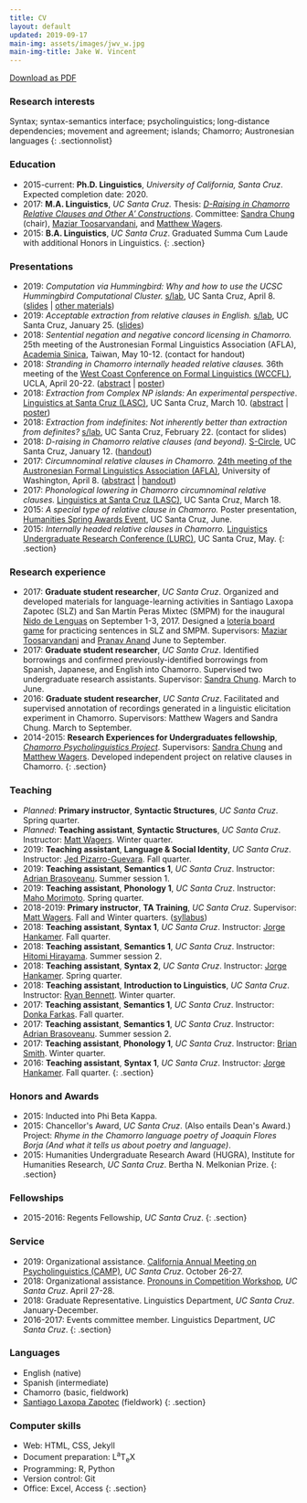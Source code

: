 ```yaml
---
title: CV
layout: default
updated: 2019-09-17
main-img: assets/images/jwv_w.jpg
main-img-title: Jake W. Vincent
---
```


<div class="buttonspace">
	<a href="assets/documents/jake_vincent_cv.pdf" class="download-pdf a-button">Download as PDF</a>
</div>

### Research interests
Syntax;	syntax-semantics interface; psycholinguistics; long-distance dependencies; movement and agreement; islands; Chamorro; Austronesian languages
{: .sectionnolist}

### Education
- 2015-current: **Ph.D. Linguistics**, *University of California, Santa Cruz*. Expected completion date: 2020.
- 2017: **M.A. Linguistics**, *UC Santa Cruz.* Thesis: [*D-Raising in Chamorro Relative Clauses and Other A&prime; Constructions*](https://escholarship.org/uc/item/0jq7096r). Committee: [Sandra Chung](http://people.ucsc.edu/~schung) (chair), [Maziar Toosarvandani](http://people.ucsc.edu/~mtoosarv), and [Matthew Wagers](http://people.ucsc.edu/~mwagers).
- 2015:  **B.A. Linguistics**, *UC Santa Cruz*. Graduated Summa Cum Laude with additional Honors in Linguistics.
{: .section}

### Presentations
- 2019: *Computation via Hummingbird: Why and how to use the UCSC Hummingbird Computational Cluster.* [s/lab](https://sites.google.com/a/ucsc.edu/s-lab/), UC Santa Cruz, April 8. ([slides](assets/documents/jwv_slab_hb.pdf) \| [other materials](hb.html))
- 2019: *Acceptable extraction from relative clauses in English.* [s/lab](https://sites.google.com/a/ucsc.edu/s-lab/), UC Santa Cruz, January 25. ([slides](assets/documents/jwv_rc_subext_slab.pdf))
- 2018: *Sentential negation and negative concord licensing in Chamorro.* 25th meeting of the Austronesian Formal Linguistics Association (AFLA), [Academia Sinica](https://www.sinica.edu.tw/en), Taiwan, May 10-12. (contact for handout)
- 2018: *Stranding in Chamorro internally headed relative clauses.* 36th meeting of the [West Coast Conference on Formal Linguistics (WCCFL)](https://linguistics.ucla.edu/conference/wccfl36/), UCLA, April 20-22. ([abstract](assets/documents/jwv_wccfl36_abstract.pdf) \| [poster](assets/documents/jwv_wccfl36_poster.pdf))
- 2018: *Extraction from Complex NP islands: An experimental perspective*. [Linguistics at Santa Cruz (LASC)](https://linguistics.ucsc.edu/news-events/conferences/pdfs/LASC%20Programs/lasc-2018.pdf), UC Santa Cruz, March 10. ([abstract](assets/documents/jwv_lasc2018_abstract.pdf) \| [poster](assets/documents/jwv_lasc2018_poster.pdf))
- 2018: *Extraction from indefinites: Not inherently better than extraction from definites?* [s/lab](https://sites.google.com/a/ucsc.edu/s-lab/), UC Santa Cruz, February 22. (contact for slides)
- 2018: *D-raising in Chamorro relative clauses (and beyond).* [S-Circle](https://sites.google.com/view/ucsc-scircle/home), UC Santa Cruz, January 12. ([handout](assets/documents/jwv_s-circle.pdf))
- 2017: *Circumnominal relative clauses in Chamorro.* [24th meeting of the Austronesian Formal Linguistics Association (AFLA)](https://lingconf.com/afla24/), University of Washington, April 8. ([abstract](assets/documents/jwv_afla24_abstract.pdf) \| [handout](assets/documents/jwv_afla24_handout.pdf))
- 2017: *Phonological lowering in Chamorro circumnominal relative clauses.* [Linguistics at Santa Cruz (LASC)](https://linguistics.ucsc.edu/news-events/conferences/pdfs/LASC%20Programs/LASC-2017.pdf), UC Santa Cruz, March 18.
- 2015: *A special type of relative clause in Chamorro.* Poster presentation, [Humanities Spring Awards Event](https://thi.ucsc.edu/past-fellows/hugra-recipients/#h1415), UC Santa Cruz, June.
- 2015: *Internally headed relative clauses in Chamorro.* [Linguistics Undergraduate Research Conference (LURC)](https://linguistics.ucsc.edu/news-events/conferences/pdfs/LURC%20Programs/LURC-2015.pdf), UC Santa Cruz, May.
{: .section}

### Research experience
- 2017: **Graduate student researcher**, *UC Santa Cruz*.
	Organized and developed materials for language-learning activities in Santiago Laxopa Zapotec (SLZ) and San Mart&iacute;n Peras Mixtec (SMPM) for the inaugural [Nido de Lenguas](http://wlma.ucsc.edu/nido-de-lenguas.html) on September 1-3, 2017. Designed a [loter&iacute;a board game](images/loteria_boards.jpg) for practicing sentences in SLZ and SMPM. Supervisors: [Maziar Toosarvandani](https://people.ucsc.edu/~mtoosarv) and [Pranav Anand](https://people.ucsc.edu/~panand) June to September.
- 2017: **Graduate student researcher**, *UC Santa Cruz*. Identified borrowings and confirmed previously-identified borrowings from Spanish, Japanese, and English into Chamorro. Supervised two undergraduate research assistants. Supervisor: [Sandra Chung](https://people.ucsc.edu/~schung). March to June.
- 2016: **Graduate student researcher**, *UC Santa Cruz*. Facilitated and supervised annotation of recordings generated in a linguistic elicitation experiment in Chamorro. Supervisors: Matthew Wagers and Sandra Chung. March to September.
- 2014-2015: **Research Experiences for Undergraduates fellowship**, [*Chamorro Psycholinguistics Project*](http://chamorro.sites.ucsc.edu). Supervisors: [Sandra Chung](http://people.ucsc.edu/~schung) and [Matthew Wagers](http://people.ucsc.edu/~mwagers). Developed independent project on relative clauses in Chamorro.
{: .section}
		
### Teaching
- *Planned*: **Primary instructor**, **Syntactic Structures**, *UC Santa Cruz*. Spring quarter.
- *Planned*: **Teaching assistant**, **Syntactic Structures**, *UC Santa Cruz*. Instructor: [Matt Wagers](https://people.ucsc.edu/~mwagers). Winter quarter.
- 2019: **Teaching assistant**, **Language & Social Identity**, *UC Santa Cruz*. Instructor: [Jed Pizarro-Guevara](https://people.ucsc.edu/~jpguevar). Fall quarter.
- 2019: **Teaching assistant**, **Semantics 1**, *UC Santa Cruz*. Instructor: [Adrian Brasoveanu](https://people.ucsc.edu/~abrsvn). Summer session 1.
- 2019: **Teaching assistant**, **Phonology 1**, *UC Santa Cruz*. Instructor: [Maho Morimoto](https://people.ucsc.edu/~mamorimo). Spring quarter.
- 2018-2019: **Primary instructor**, **TA Training**, *UC Santa Cruz*. Supervisor: [Matt Wagers](https://people.ucsc.edu/~mwagers). Fall and Winter quarters. ([syllabus](assets/documents/ling240_syllabus.pdf))
- 2018: **Teaching assistant**, **Syntax 1**, *UC Santa Cruz*. Instructor: [Jorge Hankamer](http://babel.ucsc.edu/~hank). Fall quarter.
- 2018: **Teaching assistant**, **Semantics 1**, *UC Santa Cruz*. Instructor: [Hitomi Hirayama](https://hhirayam.wordpress.com). Summer session 2.
- 2018: **Teaching assistant**, **Syntax 2**, *UC Santa Cruz*. Instructor: [Jorge Hankamer](http://babel.ucsc.edu/~hank). Spring quarter.
- 2018: **Teaching assistant**, **Introduction to Linguistics**, *UC Santa Cruz*. Instructor: [Ryan Bennett](https://people.ucsc.edu/~rbennett). Winter quarter.
- 2017: **Teaching assistant**, **Semantics 1**, *UC Santa Cruz*. Instructor: [Donka Farkas](https://people.ucsc.edu/~farkas). Fall quarter.
- 2017: **Teaching assistant**, **Semantics 1**, *UC Santa Cruz*. Instructor: [Adrian Brasoveanu](https://people.ucsc.edu/~abrsvn/). Summer session 2.
- 2017: **Teaching assistant**, **Phonology 1**, *UC Santa Cruz*. Instructor: [Brian Smith](https://brianwilliamsmith.github.io). Winter quarter.
- 2016: **Teaching assistant**, **Syntax 1**, *UC Santa Cruz*. Instructor: [Jorge Hankamer](http://babel.ucsc.edu/~hank). Fall quarter.
{: .section}

### Honors and Awards
- 2015: Inducted into Phi Beta Kappa.
- 2015: Chancellor's Award, *UC Santa Cruz*. (Also entails Dean's Award.) Project: *Rhyme in the Chamorro language poetry of Joaquin Flores Borja (And what it tells us about poetry and language)*.
- 2015: Humanities Undergraduate Research Award (HUGRA), Institute for Humanities Research, *UC Santa Cruz*. Bertha N. Melkonian Prize.
{: .section}

### Fellowships
- 2015-2016: Regents Fellowship, *UC Santa Cruz*.
{: .section}

### Service
- 2019: Organizational assistance. [California Annual Meeting on Psycholinguistics (CAMP)](https://sites.google.com/view/camp-ucsc), *UC Santa Cruz*. October 26-27.
- 2018: Organizational assistance. [Pronouns in Competition Workshop](https://sites.google.com/ucsc.edu/pronounsincompetition/home?authuser=0), *UC Santa Cruz*. April 27-28.
- 2018: Graduate Representative. Linguistics Department, *UC Santa Cruz*. January-December.
- 2016-2017: Events committee member. Linguistics Department, *UC Santa Cruz*.
{: .section}

### Languages
- English (native)
- Spanish (intermediate)
- Chamorro (basic, fieldwork)
- [Santiago Laxopa Zapotec](http://zapotec.ucsc.edu/slz/) (fieldwork)
{: .section}

### Computer skills
- Web: HTML, CSS, Jekyll
- Document preparation: <span class="latex">L<sup>a</sup>T<sub>e</sub>X</span>
- Programming: R, Python
- Version control: Git
- Office: Excel, Access
{: .section}